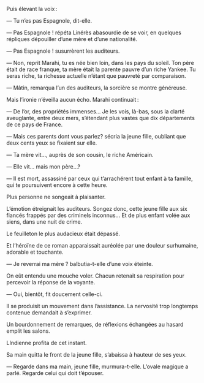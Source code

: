 Puis élevant la voix :

— Tu n’es pas Espagnole, dit-elle.

— Pas Espagnole ! répéta Linérès abasourdie de se voir, en quelques répliques
dépouiller d’une mère et d’une nationalité.

— Pas Espagnole ! susurrèrent les auditeurs.

— Non, reprit Marahi, tu es née bien loin, dans les pays du soleil. Ton père
était de race franque, ta mère était la parente pauvre d’un riche Yankee.
Tu seras riche, ta richesse actuelle n’étant que pauvreté par comparaison.

— Mâtin, remarqua l’un des auditeurs, la sorcière se montre généreuse.

Mais l’ironie n’éveilla aucun écho. Marahi continuait :

— De l’or, des propriétés immenses… Je les vois, là-bas, sous la clarté
aveuglante, entre deux mers, s’étendant plus vastes que dix départements
de ce pays de France.

— Mais ces parents dont vous parlez? sécria la jeune fille, oubliant que deux
cents yeux se fixaient sur elle.

— Ta mère vit…, auprès de son cousin, le riche Américain.

— Elle vit… mais mon père…? 

— Il est mort, assassiné par ceux qui t’arrachérent tout enfant à ta famille, qui te poursuivent encore à cette heure.

Plus personne ne songeait à plaisanter.

L’émotion étreignait les auditeurs. Songez donc, cette jeune fille aux six fiancés frappés par des criminels inconnus… Et de plus enfant volée aux
siens, dans une nuit de crime.

Le feuilleton le plus audacieux était dépassé.

Et l’héroïne de ce roman apparaissait auréolée par une douleur surhumaine, adorable et touchante.

— Je reverrai ma mère ? balbutia-t-elle d’une voix éteinte.

On eût entendu une mouche voler. Chacun retenait sa respiration pour percevoir
la réponse de la voyante.

— Oui, bientôt, fit doucement celle-ci.

Il se produisit un mouvement dans l’assistance. La nervosité trop longtemps
contenue demandait à s’exprimer.

Un bourdonnement de remarques, de réflexions échangées au hasard emplit les salons.

LIndienne profita de cet instant.

Sa main quitta le front de la jeune fille, s’abaissa à hauteur de ses yeux.

— Regarde dans ma main, jeune fille, murmura-t-elle. L’ovale magique a parlé.
Regarde celui qui doit t’épouser.
